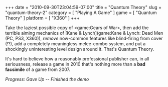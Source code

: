 +++
date = "2010-09-30T23:04:59-07:00"
title = "Quantum Theory"
slug = "quantum-theory-2"
category = [ "Playing A Game" ]
game = [ "Quantum Theory" ]
platform = [ "X360" ]
+++

Take the laziest possible copy of <game:Gears of War>, then add the terrible aiming mechanics of [Kane & Lynch](game:Kane & Lynch: Dead Men (PC, PS3, X360)), <i>remove</i> now-common features like blind-firing from cover (!?), add a completely meaningless melee-combo system, and put a shockingly uninteresting level design around it.  That's Quantum Theory.

It's hard to believe how a reasonably professional publisher can, in all seriousness, release a game in 2010 that's nothing more than a <b>bad facsimile</b> of a game from 2007.

<i>Progress: Gave Up -- Finished the demo</i>
